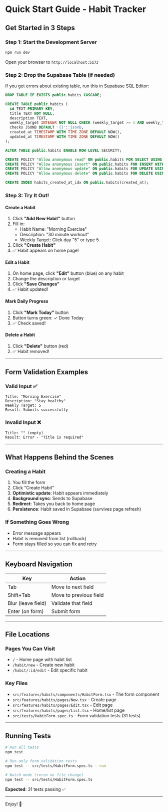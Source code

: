 # Quick Start Guide - Habit Tracker

## Get Started in 3 Steps

### Step 1: Start the Development Server
```bash
npm run dev
```
Open your browser to `http://localhost:5173`

### Step 2: Drop the Supabase Table (if needed)
If you get errors about existing table, run this in Supabase SQL Editor:
```sql
DROP TABLE IF EXISTS public.habits CASCADE;

CREATE TABLE public.habits (
  id TEXT PRIMARY KEY,
  title TEXT NOT NULL,
  description TEXT,
  weekly_target INTEGER NOT NULL CHECK (weekly_target >= 1 AND weekly_target <= 7),
  checks JSONB DEFAULT '{}'::jsonb,
  created_at TIMESTAMP WITH TIME ZONE DEFAULT NOW(),
  updated_at TIMESTAMP WITH TIME ZONE DEFAULT NOW()
);

ALTER TABLE public.habits ENABLE ROW LEVEL SECURITY;

CREATE POLICY "Allow anonymous read" ON public.habits FOR SELECT USING (true);
CREATE POLICY "Allow anonymous insert" ON public.habits FOR INSERT WITH CHECK (true);
CREATE POLICY "Allow anonymous update" ON public.habits FOR UPDATE USING (true);
CREATE POLICY "Allow anonymous delete" ON public.habits FOR DELETE USING (true);

CREATE INDEX habits_created_at_idx ON public.habits(created_at);
```

### Step 3: Try It Out!

#### Create a Habit
1. Click **"Add New Habit"** button
2. Fill in:
   - Habit Name: "Morning Exercise"
   - Description: "30 minute workout"
   - Weekly Target: Click day "5" or type 5
3. Click **"Create Habit"**
4. ✅ Habit appears on home page!

#### Edit a Habit
1. On home page, click **"Edit"** button (blue) on any habit
2. Change the description or target
3. Click **"Save Changes"**
4. ✅ Habit updated!

#### Mark Daily Progress
1. Click **"Mark Today"** button
2. Button turns green: ✓ Done Today
3. ✅ Check saved!

#### Delete a Habit
1. Click **"Delete"** button (red)
2. ✅ Habit removed!

---

## Form Validation Examples

### Valid Input ✅
```
Title: "Morning Exercise"
Description: "Stay healthy"
Weekly Target: 5
Result: Submits successfully
```

### Invalid Input ❌
```
Title: "" (empty)
Result: Error - "Title is required"
```

---

## What Happens Behind the Scenes

### Creating a Habit
1. You fill the form
2. Click "Create Habit"
3. **Optimistic update**: Habit appears immediately
4. **Background sync**: Sends to Supabase
5. **Redirect**: Takes you back to home page
6. **Persistence**: Habit saved in Supabase (survives page refresh)

### If Something Goes Wrong
- Error message appears
- Habit is removed from list (rollback)
- Form stays filled so you can fix and retry

---

## Keyboard Navigation

| Key | Action |
|-----|--------|
| Tab | Move to next field |
| Shift+Tab | Move to previous field |
| Blur (leave field) | Validate that field |
| Enter (on form) | Submit form |

---

## File Locations

### Pages You Can Visit
- `/` - Home page with habit list
- `/habit/new` - Create new habit
- `/habit/:id/edit` - Edit specific habit

### Key Files
- `src/features/habits/components/HabitForm.tsx` - The form component
- `src/features/habits/pages/New.tsx` - Create page
- `src/features/habits/pages/Edit.tsx` - Edit page
- `src/features/habits/pages/List.tsx` - Home/list page
- `src/tests/HabitForm.spec.ts` - Form validation tests (31 tests)

---

## Running Tests

```bash
# Run all tests
npm test

# Run only form validation tests
npm test -- src/tests/HabitForm.spec.ts --run

# Watch mode (rerun on file change)
npm test -- src/tests/HabitForm.spec.ts
```

**Expected**: 31 tests passing ✅

---

Enjoy! 🚀
